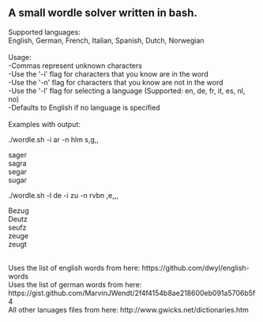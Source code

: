 <h2>A small wordle solver written in bash.</h2>

Supported languages:<br>
English, German, French, Italian, Spanish, Dutch, Norwegian<br>
<br>
Usage:<br>
-Commas represent unknown characters<br>
-Use the '-i' flag for characters that you know are in the word<br>
-Use the '-n' flag for characters that you know are not in the word<br>
-Use the '-l' flag for selecting a language (Supported: en, de, fr, it, es, nl, no)<br>
-Defaults to English if no language is specified<br>
<br>
Examples with output:<br>

./wordle.sh -i ar -n hlm s,g,,<br>

sager<br>
sagra<br>
segar<br>
sugar<br>

./wordle.sh -l de -i zu -n rvbn ,e,,,<br>

Bezug<br>
Deutz<br>
seufz<br>
zeuge<br>
zeugt<br>

<br>
Uses the list of english words from here: https://github.com/dwyl/english-words<br>
Uses the list of german words from here: https://gist.github.com/MarvinJWendt/2f4f4154b8ae218600eb091a5706b5f4<br>
All other lanuages files from here: http://www.gwicks.net/dictionaries.htm<br>
